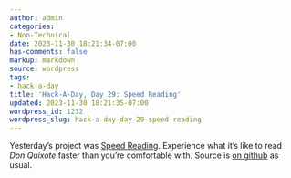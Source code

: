 ```yaml
---
author: admin
categories:
- Non-Technical
date: 2023-11-30 18:21:34-07:00
has-comments: false
markup: markdown
source: wordpress
tags:
- hack-a-day
title: 'Hack-A-Day, Day 29: Speed Reading'
updated: 2023-11-30 18:21:35-07:00
wordpress_id: 1232
wordpress_slug: hack-a-day-day-29-speed-reading
---
```

Yesterday’s project was [Speed Reading](https://za3k.github.io/ha3k-29-speedread/). Experience what it’s like to read *Don Quixote* faster than you’re comfortable with. Source is [on github](https://github.com/za3k/ha3k-29-speedread) as usual.
